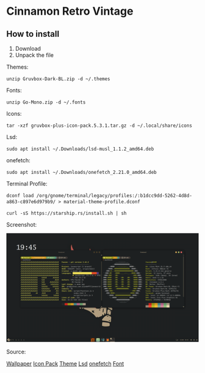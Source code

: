 # Cinnamon Retro Vintage

## How to install
1. Download
2. Unpack the file

Themes:

```
unzip Gruvbox-Dark-BL.zip -d ~/.themes
```

Fonts:

```
unzip Go-Mono.zip -d ~/.fonts
```
Icons:

```
tar -xzf gruvbox-plus-icon-pack.5.3.1.tar.gz -d ~/.local/share/icons
```

Lsd:

```
sudo apt install ~/.Downloads/lsd-musl_1.1.2_amd64.deb
```

onefetch:
```
sudo apt install ~/.Downloads/onefetch_2.21.0_amd64.deb
```

Terminal Profile:

```
dconf load /org/gnome/terminal/legacy/profiles:/:b1dcc9dd-5262-4d8d-a863-c897e6d979b9/ > material-theme-profile.dconf
```
```
curl -sS https://starship.rs/install.sh | sh
```


Screenshot:

![Hello](https://github.com/jojodm997/Retro/blob/main/Screenshot%20from%202024-07-23%2019-45-07.png)

Source:

[Wallpaper](https://gruvbox-wallpapers.pages.dev/)
[Icon Pack](https://github.com/SylEleuth/gruvbox-plus-icon-pack)
[Theme](https://github.com/Fausto-Korpsvart/Gruvbox-GTK-Theme)
[Lsd](https://github.com/lsd-rs/lsd)
[onefetch](https://github.com/o2sh/onefetch)
[Font](https://www.nerdfonts.com/font-downloads)

